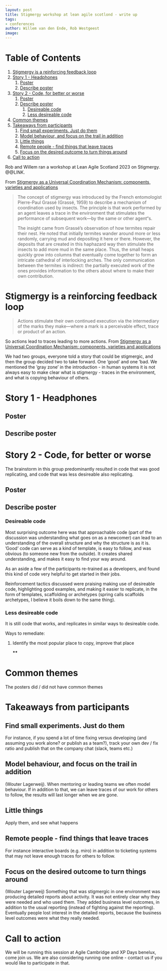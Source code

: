 ```yaml
---
layout: post
title: Stigmergy workshop at lean agile scotlond - write up
tags:
- conferences
author: Willem van den Ende, Rob Westgeest
image: 
---
```

# Table of Contents

1.  [Stigmergy is a reinforcing feedback loop](#org94e087b)
2.  [Story 1 - Headphones](#org7d2bf87)
    1.  [Poster](#org1bc2707)
    2.  [Describe poster](#org129d9b9)
3.  [Story 2 - Code, for better or worse](#org4b4b1c1)
    1.  [Poster](#org2de58cf)
    2.  [Describe poster](#org1efa4ea)
        1.  [Desireable code](#org74f31dc)
        2.  [Less desireable code](#org04c73f0)
4.  [Common themes](#orgdbba649)
5.  [Takeaways from participants](#org53b002e)
    1.  [Find small experiments. Just do them](#orgfe39024)
    2.  [Model behaviour, and focus on the trail in addition](#org5d8ade3)
    3.  [Little things](#org5d541c4)
    4.  [Remote people - find things that leave traces](#orgf3881b8)
    5.  [Focus on the desired outcome to turn things around](#org3489a6b)
6.  [Call to action](#orge83e92a)

Rob and Willem ran a workshop at Lean Agile Scotland 2023 on Stigmergy. @@LINK.

From [Stigmergy as a Universal Coordination Mechanism: components, varieties and applications](20230912213842-from_stigmergy_as_a_universal_coordination_mechanism_components_varieties_and_applications.md)

> The concept of stigmergy was introduced by the French entomologist Pierre-Paul Grassé (Grassé, 1959) to describe a mechanism of coordination used by insects. The principle is that work performed by an agent leaves a trace in the environment that stimulates the performance of subsequent work—by the same or other agent&ldquo;s.
> 
> The insight came from Grassé’s observation of how termites repair their nest. He noted that initially termites wander around more or less randomly, carrying mud and depositing it here or there. However, the deposits that are created in this haphazard way then stimulate the insects to add more mud in the same place. Thus, the small heaps quickly grow into columns that eventually come together to form an intricate cathedral of interlocking arches. The only communication between the termites is indirect: the partially executed work of the ones provides information to the others about where to make their own contribution.


<a id="org94e087b"></a>

# Stigmergy is a reinforcing feedback loop

> Actions stimulate their own continued execution via the intermediary of the marks they make—where a mark is a perceivable effect, trace or product of an action.

So actions lead to traces leading to more actions.
From [Stigmergy as a Universal Coordination Mechanism: components, varieties and applications](20230912213842-from_stigmergy_as_a_universal_coordination_mechanism_components_varieties_and_applications.md)

We had two groups, everyone told a story that could be stigmergic, and then the
group decided two to take forward. One &rsquo;good&rsquo; and one &rsquo;bad. We mentioned the
&rsquo;gray zone&rsquo; in the introduction - in human systems it is not always easy to
make clear what is stigmergy - traces in the environment, and what is copying
behaviour of others.


<a id="org7d2bf87"></a>

# Story 1 - Headphones


<a id="org1bc2707"></a>

## Poster


<a id="org129d9b9"></a>

## Describe poster


<a id="org4b4b1c1"></a>

# Story 2 - Code, for better or worse

The brainstorm in this group predominantly resulted in code that was good replicating, and code that was less desireable also replicating.


<a id="org2de58cf"></a>

## Poster


<a id="org1efa4ea"></a>

## Describe poster


<a id="org74f31dc"></a>

### Desireable code

Most surprising outcome here was that approachable code (part of the discussion was understanding what goes on as a newcomer) can lead to an understanding of the overall structure and why the structure is as it is. &rsquo;Good&rsquo; code can serve as a kind of template, is easy to follow, and was obvious (to someone new from the outside). It creates shared understanding, and makes it easy to find your way around.

As an aside a few of the participants re-trained as a developers,  and found this kind of code very helpful to get started in their jobs.

Reinforcement tactics discussed were praising making use of desireable code, highlighting good examples, and making it easier to replicate, in the form of templates, scaffolding or archetypes (spring calls scaffolds archetypes, I believe it boils down to the same thing).


<a id="org04c73f0"></a>

### Less desireable code

It is still code that works, and replicates in similar ways to desireable code.

Ways to remediate:

1.  Identify the most popular place to copy, improve that place

    **\*\***


<a id="orgdbba649"></a>

# Common themes

The posters did / did not have common themes


<a id="org53b002e"></a>

# Takeaways from participants


<a id="orgfe39024"></a>

## Find small experiments. Just do them

For instance, if you spend a lot of time fixing versus developing (and assuming you work alone? or publish as a team?), track your own dev / fix ratio and publish that on the company chat (slack, teams etc.)


<a id="org5d8ade3"></a>

## Model behaviour, and focus on the trail in addition

(Wouter Lagerweij). When mentoring or leading teams we often model behaviour. If in addition to that, we can leave traces of our work for others to follow, the results will last longer when we are gone.


<a id="org5d541c4"></a>

## Little things

Apply them, and see what happens


<a id="orgf3881b8"></a>

## Remote people - find things that leave traces

For instance interactive boards (e.g. miro) in addition to ticketing systems that may not leave enough traces for others to follow.


<a id="org3489a6b"></a>

## Focus on the desired outcome to turn things around

(Wouter Lagerweij) Something that was stigmergic in one environment was producing detailed reports about activity. It was not entirely clear why they were needed and who used them. They added business level outcomes, in addition to the usual reporting (instead of fighting against the reporting). Eventually people lost interest in the detailed reports, because the business level outcomes were what they really needed.


<a id="orge83e92a"></a>

# Call to action

We will be running this session at Agile Cambridge and XP Days benelux, come join us. We are also considering running one online - contact us if you would like to participate in that.

